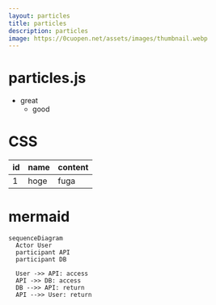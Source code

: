```yaml
---
layout: particles
title: particles
description: particles
image: https://0cuopen.net/assets/images/thumbnail.webp
---
```


# particles.js

- great
  - good

# CSS

|id|name|content|
|--|--|--|
|1|hoge|fuga|

# mermaid

```mermaid
sequenceDiagram
  Actor User
  participant API
  participant DB

  User ->> API: access
  API ->> DB: access
  DB -->> API: return
  API -->> User: return
```
